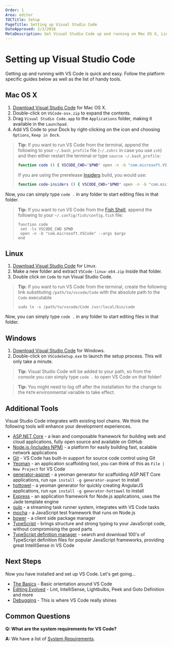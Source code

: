 ```yaml
---
Order: 1
Area: editor
TOCTitle: Setup
PageTitle: Setting up Visual Studio Code
DateApproved: 2/3/2016
MetaDescription: Get Visual Studio Code up and running on Mac OS X, Linux or Windows.
---
```


# Setting up Visual Studio Code

Getting up and running with VS Code is quick and easy.  Follow the platform specific guides below as well as the list of handy tools.

## Mac OS X

1. [Download Visual Studio Code](https://go.microsoft.com/fwlink/?LinkID=534106) for Mac OS X.
2. Double-click on `VSCode-osx.zip` to expand the contents.
3. Drag `Visual Studio Code.app` to the `Applications` folder, making it available in the `Launchpad`.
4. Add VS Code to your Dock by right-clicking on the icon and choosing `Options`, `Keep in Dock`.

>**Tip:** If you want to run VS Code from the terminal, append the following to your `~/.bash_profile` file (`~/.zshrc` in case you use `zsh`) and then either restart the terminal or type `source ~/.bash_profile`:
>
>```bash
>function code () { VSCODE_CWD="$PWD" open -n -b "com.microsoft.VSCode" --args $*; }
>```
>If you are using the prerelease [Insiders](/docs/supporting/FAQ.md#how-can-i-test-prerelease-versions-of-vs-code) build, you would use:
>
>```bash
>function code-insiders () { VSCODE_CWD="$PWD" open -n -b "com.microsoft.VSCodeInsiders" --args $*; }
>```

Now, you can simply type `code .` in any folder to start editing files in that folder.

>**Tip:** If you want to run VS Code from the [Fish Shell](http://fishshell.com), append the following to your `~/.config/fish/config.fish` file:
>
>```fish
>function code
>  set -lx VSCODE_CWD $PWD
>  open -n -b "com.microsoft.VSCode" --args $argv
>end
>```

## Linux

1. [Download Visual Studio Code](https://go.microsoft.com/fwlink/?LinkID=534108) for Linux.
2. Make a new folder and extract `VSCode-linux-x64.zip` inside that folder.
3. Double click on `Code` to run Visual Studio Code.

>**Tip:** If you want to run VS Code from the terminal, create the following link substituting `/path/to/vscode/Code` with the absolute path to the `Code` executable
>
>```
>sudo ln -s /path/to/vscode/Code /usr/local/bin/code
>```

Now, you can simply type `code .` in any folder to start editing files in that folder.

## Windows

1. [Download Visual Studio Code](https://go.microsoft.com/fwlink/?LinkID=534107) for Windows.
2. Double-click on `VSCodeSetup.exe` to launch the setup process. This will only take a minute.

>**Tip:** Visual Studio Code will be added to your path, so from the console you can simply type `code .` to open VS Code on that folder!

>**Tip:** You might need to log off after the installation for the change to the `PATH` environmental variable to take effect.

## Additional Tools

Visual Studio Code integrates with existing tool chains.  We think the following tools will enhance your development experiences.

- [ASP.NET Core](https://github.com/aspnet/home) - a lean and composable framework for building web and cloud applications, fully open source and available on GitHub
- [Node.js (includes NPM)](https://nodejs.org/) - a platform for easily building fast, scalable network applications
- [Git](http://git-scm.com/download) - VS Code has built-in support for source code control using Git
- [Yeoman](http://yeoman.io/) - an application scaffolding tool, you can think of this as `File | New Project` for VS Code
- [generator-aspnet](https://www.npmjs.com/package/generator-aspnet) - a yeoman generator for scaffolding ASP.NET Core applications, run `npm install -g generator-aspnet` to install
- [hottowel](https://github.com/johnpapa/generator-hottowel) - a yeoman generator for quickly creating AngularJS applications, run `npm install -g generator-hottowel` to install
- [Express](http://expressjs.com/) - an application framework for Node.js applications, uses the Jade template engine
- [gulp](http://gulpjs.com/) - a streaming task runner system, integrates with VS Code tasks
- [mocha](http://mochajs.org/) - a JavaScript test framework that runs on Node.js
- [bower](http://bower.io/) - a client side package manager
- [TypeScript](http://typescriptlang.org) - brings structure and strong typing to your JavaScript code, without compromising the good parts
- [TypeScript definition manager](http://definitelytyped.org/tsd/) - search and download 100's of TypeScript definition files for popular JavaScript frameworks, providing great IntelliSense in VS Code


## Next Steps

Now you have installed and set up VS Code. Let's get going...

* [The Basics](/docs/editor/codebasics.md) - Basic orientation around VS Code
* [Editing Evolved](/docs/editor/editingevolved.md) - Lint, IntelliSense, Lightbulbs, Peek and Goto Definition and more
* [Debugging](/docs/editor/debugging.md) - This is where VS Code really shines



## Common Questions

**Q: What are the system requirements for VS Code?**

**A:** We have a list of [System Requirements](/docs/supporting/requirements.md).

